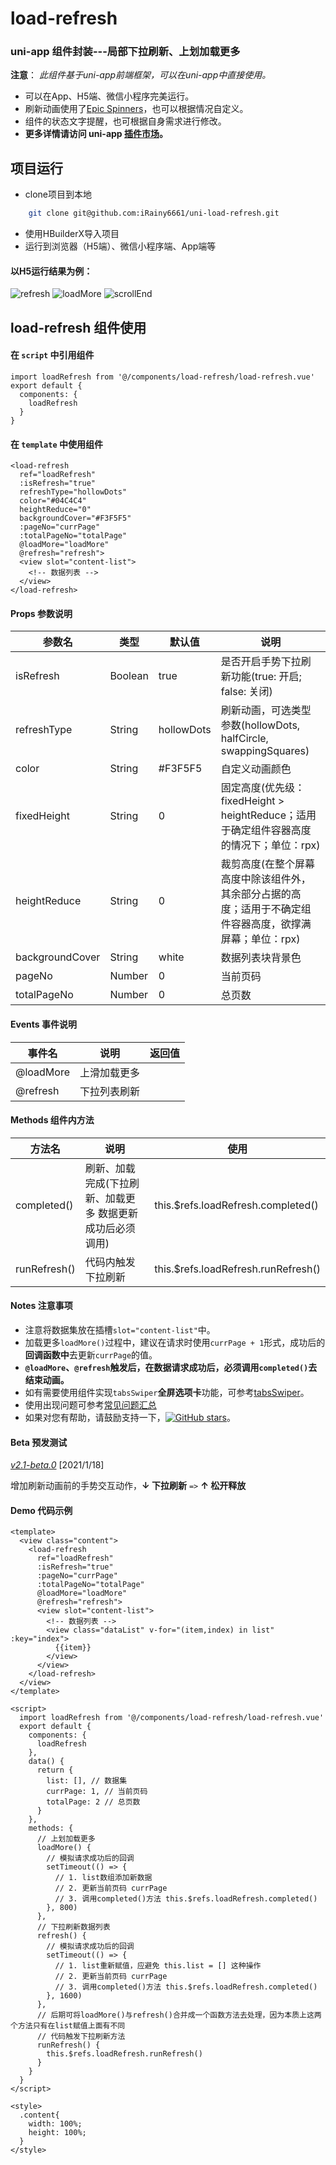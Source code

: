 # load-refresh

### uni-app 组件封装---局部下拉刷新、上划加载更多

**注意**： *此组件基于uni-app前端框架，可以在uni-app中直接使用。*
  - 可以在App、H5端、微信小程序完美运行。
  - 刷新动画使用了[Epic Spinners](https://epic-spinners.epicmax.co/)，也可以根据情况自定义。
  - 组件的状态文字提醒，也可根据自身需求进行修改。
  - **更多详情请访问 uni-app [插件市场](https://ext.dcloud.net.cn/plugin?id=1866)。**

## 项目运行

  - clone项目到本地

```sh
    git clone git@github.com:iRainy6661/uni-load-refresh.git
```

  - 使用HBuilderX导入项目
  - 运行到浏览器（H5端）、微信小程序端、App端等
  
#### 以H5运行结果为例：
![refresh](http://www.jianking.vip/images/refresh.png) ![loadMore](http://www.jianking.vip/images/loadMore.png) ![scrollEnd](http://www.jianking.vip/images/scrollEnd.png)

## load-refresh 组件使用

#### 在 `script` 中引用组件

```
import loadRefresh from '@/components/load-refresh/load-refresh.vue'
export default {
  components: {
    loadRefresh
  }
}
```

#### 在 `template` 中使用组件

```
<load-refresh
  ref="loadRefresh"
  :isRefresh="true"
  refreshType="hollowDots"
  color="#04C4C4"
  heightReduce="0"
  backgroundCover="#F3F5F5"
  :pageNo="currPage"
  :totalPageNo="totalPage" 
  @loadMore="loadMore" 
  @refresh="refresh">
  <view slot="content-list">
    <!-- 数据列表 -->
  </view>
</load-refresh>
```

#### Props 参数说明

| 参数名 | 类型 | 默认值 | 说明 |
| ------ | ------ | ------ | ------ |
| isRefresh | Boolean | true | 是否开启手势下拉刷新功能(true: 开启; false: 关闭) |
| refreshType | String | hollowDots | 刷新动画，可选类型参数(hollowDots, halfCircle, swappingSquares) |
| color | String | #F3F5F5 | 自定义动画颜色 |
| fixedHeight | String | 0 | 固定高度(优先级：fixedHeight > heightReduce；适用于确定组件容器高度的情况下；单位：rpx) |
| heightReduce | String | 0 | 裁剪高度(在整个屏幕高度中除该组件外，其余部分占据的高度；适用于不确定组件容器高度，欲撑满屏幕；单位：rpx) |
| backgroundCover | String | white | 数据列表块背景色 |
| pageNo | Number | 0 | 当前页码 |
| totalPageNo | Number | 0 | 总页数 |

#### Events 事件说明

| 事件名 | 说明 | 返回值 |
| ------ | ------ | ------ |
| @loadMore | 上滑加载更多 |  |
| @refresh | 下拉列表刷新 |  |

#### Methods 组件内方法

| 方法名 | 说明 | 使用 |
| ------ | ------ | ------ |
| completed() | 刷新、加载完成(下拉刷新、加载更多 数据更新成功后必须调用) | this.$refs.loadRefresh.completed() |
| runRefresh() | 代码内触发下拉刷新 | this.$refs.loadRefresh.runRefresh() |

#### Notes 注意事项

  - 注意将数据集放在插槽`slot="content-list"`中。
  - 加载更多`loadMore()`过程中，建议在请求时使用`currPage + 1`形式，成功后的**回调函数中**去更新`currPage`的值。
  - **`@loadMore`、`@refresh`触发后，在数据请求成功后，必须调用`completed()`去结束动画。**
  - 如有需要使用组件实现`tabsSwiper`**全屏选项卡**功能，可参考[tabsSwiper](https://github.com/iRainy6661/uni-load-refresh/blob/master/pages/tabs/tabs.vue)。
  - 使用出现问题可参考[常见问题汇总](https://github.com/iRainy6661/uni-load-refresh/issues/2)
  - 如果对您有帮助，请鼓励支持一下，[![GitHub stars](https://img.shields.io/github/stars/iRainy6661/uni-load-refresh?style=falt)](https://github.com/iRainy6661/uni-load-refresh)。

#### Beta 预发测试

*[v2.1-beta.0](https://github.com/iRainy6661/uni-load-refresh/releases/tag/v2.1-beta.0)* [2021/1/18]

增加刷新动画前的手势交互动作，**↓ 下拉刷新** `=>` **↑ 松开释放**

#### Demo 代码示例

```
<template>
  <view class="content">
    <load-refresh
      ref="loadRefresh"
      :isRefresh="true"
      :pageNo="currPage"
      :totalPageNo="totalPage" 
      @loadMore="loadMore" 
      @refresh="refresh">
      <view slot="content-list">
        <!-- 数据列表 -->
        <view class="dataList" v-for="(item,index) in list" :key="index">
          {{item}}
        </view>
      </view>
    </load-refresh>
  </view>
</template>

<script>
  import loadRefresh from '@/components/load-refresh/load-refresh.vue'
  export default {
    components: {
      loadRefresh
    },
    data() {
      return {
        list: [], // 数据集
        currPage: 1, // 当前页码
        totalPage: 2 // 总页数
      }
    },
    methods: {
      // 上划加载更多
      loadMore() {
        // 模拟请求成功后的回调
        setTimeout(() => {
          // 1. list数组添加新数据
          // 2. 更新当前页码 currPage
          // 3. 调用completed()方法 this.$refs.loadRefresh.completed()
        }, 800)
      },
      // 下拉刷新数据列表
      refresh() {
        // 模拟请求成功后的回调
        setTimeout(() => {
          // 1. list重新赋值，应避免 this.list = [] 这种操作
          // 2. 更新当前页码 currPage
          // 3. 调用completed()方法 this.$refs.loadRefresh.completed()
        }, 1600)
      },
      // 后期可将loadMore()与refresh()合并成一个函数方法去处理，因为本质上这两个方法只有在list赋值上面有不同
      // 代码触发下拉刷新方法
      runRefresh() {
        this.$refs.loadRefresh.runRefresh()
      }
    }
  }
</script>

<style>
  .content{
    width: 100%;
    height: 100%;
  }
</style>
```
